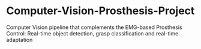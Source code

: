 # Computer-Vision-Prosthesis-Project
Computer Vision pipeline that complements the EMG-based Prosthesis Control: Real-time object detection, grasp classification and real-time adaptation
